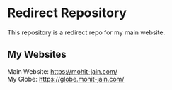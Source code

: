 # Redirect Repository
This repository is a redirect repo for my main website.  

## My Websites
Main Website: https://mohit-jain.com/  
My Globe: https://globe.mohit-jain.com/